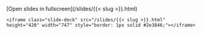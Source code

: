 [Open slides in fullscreen](/slides/{{< slug >}}.html)

```{=html}
<iframe class="slide-deck" src="/slides/{{< slug >}}.html" height="420" width="747" style="border: 1px solid #2e3846;"></iframe>
```
